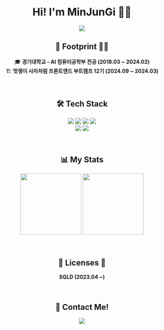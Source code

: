 # <h1 align="center">Hi! I'm MinJunGi 🙋‍♂️</h1>

<p align="center">
  <img src="https://readme-typing-svg.herokuapp.com?font=Fira+Code&weight=600&pause=1000&color=61DAFB&center=true&vCenter=true&width=450&height=50&lines=Frontend+Engineer;Always+learning+new+things!"/>
</p>

<h2 align="center">👣 Footprint 🚶‍♂️</h2>
<p align="center">
  🎓 <b>경기대학교 - AI 컴퓨터공학부 전공 (2018.03 ~ 2024.02)</b><br>
  🏗 <b>멋쟁이 사자처럼 프론트엔드 부트캠프 12기 (2024.09 ~ 2024.03)</b>
</p>
<br>
<h2 align="center">🛠 Tech Stack</h2>
<p align="center">
  <img src="https://img.shields.io/badge/JavaScript-F7DF1E?style=flat&logo=JavaScript&logoColor=black" />
  <img src="https://img.shields.io/badge/TypeScript-007ACC?style=flat&logo=TypeScript&logoColor=white" />
  <img src="https://img.shields.io/badge/React-61DAFB?style=flat&logo=React&logoColor=white" />
  <img src="https://img.shields.io/badge/TailwindCSS-06B6D4?style=flat&logo=TailwindCSS&logoColor=white" />
  <br>
  <img src="https://img.shields.io/badge/HTML5-E34F26?style=flat&logo=html5&logoColor=white" />
  <img src="https://img.shields.io/badge/CSS3-1572B6?style=flat&logo=css3&logoColor=white" />
</p>
<br>

<h2 align="center">📊 My Stats</h2>


<p align="center">
  <img src="https://github-readme-stats.vercel.app/api?username=wnsrl7250&show_icons=true&theme=dark" height="165">
  <img src="https://github-readme-stats.vercel.app/api/top-langs/?username=wnsrl7250&layout=compact&theme=dark" height="165">
</p>
<br>
<h2 align="center">📃 Licenses 📜</h2>
<p align="center">
  <b>SQLD (2023.04 ~)</b>
</p>
<br>
<h2 align="center">🚀 Contact Me!</h2>
<p align="center">
    <img src="https://img.shields.io/badge/Gmail-d14836?style=flat&logo=Gmail&logoColor=white&link=mailto:wnsrl7250@gmail.com"/>
</p>
